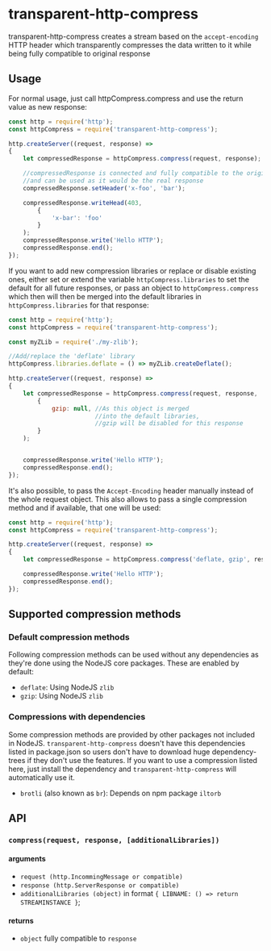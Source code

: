 # transparent-http-compress
transparent-http-compress creates a stream based on the `accept-encoding` HTTP header which transparently compresses the data written to it while being fully compatible to original response

## Usage

For normal usage, just call httpCompress.compress and use the return value as new response:
```js
const http = require('http');
const httpCompress = require('transparent-http-compress');

http.createServer((request, response) =>
{
	let compressedResponse = httpCompress.compress(request, response);

	//compressedResponse is connected and fully compatible to the original response
	//and can be used as it would be the real response
	compressedResponse.setHeader('x-foo', 'bar');

	compressedResponse.writeHead(403,
		{
			'x-bar': 'foo'
		}
	);
	compressedResponse.write('Hello HTTP');
	compressedResponse.end();
});
```

If you want to add new compression libraries or replace or disable existing ones, either set or extend the variable `httpCompress.libraries` to set the default for all future responses, or pass an object to `httpCompress.compress` which then will then be merged into the default libraries in `httpCompress.libraries` for that response:
```js
const http = require('http');
const httpCompress = require('transparent-http-compress');

const myZLib = require('./my-zlib');

//Add/replace the 'deflate' library
httpCompress.libraries.deflate = () => myZLib.createDeflate();

http.createServer((request, response) =>
{
	let compressedResponse = httpCompress.compress(request, response,
		{
			gzip: null, //As this object is merged
						//into the default libraries,
						//gzip will be disabled for this response
		}
	);


	compressedResponse.write('Hello HTTP');
	compressedResponse.end();
});
```

It's also possible, to pass the `Accept-Encoding` header manually instead of the whole request object. This also allows to pass a single compression method and if available, that one will be used:
```js
const http = require('http');
const httpCompress = require('transparent-http-compress');

http.createServer((request, response) =>
{
	let compressedResponse = httpCompress.compress('deflate, gzip', response);

	compressedResponse.write('Hello HTTP');
	compressedResponse.end();
});
```


## Supported compression methods
### Default compression methods
Following compression methods can be used without any dependencies as they're done using the NodeJS core packages. These are enabled by default:
- `deflate`: Using NodeJS `zlib`
- `gzip`: Using NodeJS `zlib`

### Compressions with dependencies
Some compression methods are provided by other packages not included in NodeJS. `transparent-http-compress`  doesn't have this dependencies listed in package.json so users don't have to download huge dependency-trees if they don't use the features. If you want to use a compression listed here, just install the dependency and `transparent-http-compress` will automatically use it.
- `brotli` (also known as `br`): Depends on npm package `iltorb`


## API

### `compress(request, response, [additionalLibraries])`
#### arguments

- `request (http.IncommingMessage or compatible)`
- `response (http.ServerResponse or compatible)`
- `additionalLibraries (object)` in format `{ LIBNAME: () => return STREAMINSTANCE }`;

#### returns

- `object` fully compatible to `response`
